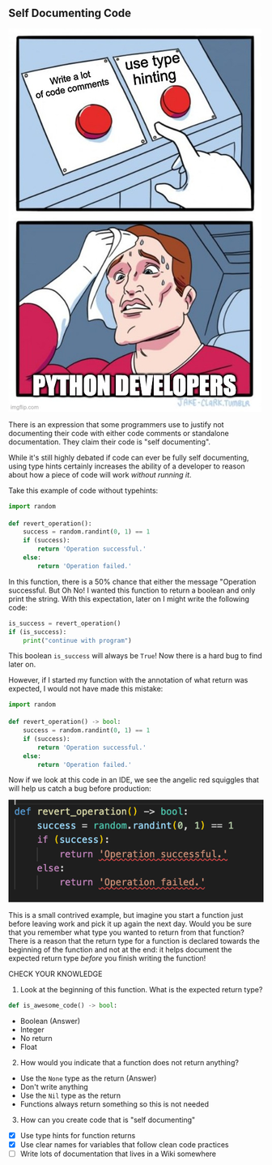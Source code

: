 ## Self Documenting Code

![Comments vs Typehinting](/images/memes/comments_vs_type_hinting_meme.jpg)

There is an expression that some programmers use to justify not documenting their code with either code comments or standalone documentation. They claim their code is "self documenting".

While it's still highly debated if code can ever be fully self documenting, using type hints certainly increases the ability of a developer to reason about how a piece of code will work *without running it*.

Take this example of code without typehints:

```py
import random

def revert_operation():
    success = random.randint(0, 1) == 1
    if (success):
        return 'Operation successful.'
    else:
        return 'Operation failed.'

```
In this function, there is a 50% chance that either the message "Operation successful. But Oh No! I wanted this function to return a boolean and only print the string. With this expectation, later on I might write the following code:

```py
is_success = revert_operation()
if (is_success):
    print("continue with program")
```

This boolean `is_success` will always be `True`! Now there is a hard bug to find later on.

However, if I started my function with the annotation of what return was expected, I would not have made this mistake:

```py
import random

def revert_operation() -> bool:
    success = random.randint(0, 1) == 1
    if (success):
        return 'Operation successful.'
    else:
        return 'Operation failed.'
```
Now if we look at this code in an IDE, we see the angelic red squiggles that will help us catch a bug before production:

![red squiggles in a function when the return type does not match](/images/code_snippets/type_hint_function_return.png)

This is a small contrived example, but imagine you start a function just before leaving work and pick it up again the next day. Would you be sure that you remember what type you wanted to return from that function? There is a reason that the return type for a function is declared towards the beginning of the function and not at the end: it helps document the expected return type *before* you finish writing the function!

CHECK YOUR KNOWLEDGE

1. Look at the beginning of this function. What is the expected return type?
```py
def is_awesome_code() -> bool:
```
- Boolean (Answer)
- Integer
- No return
- Float

2. How would you indicate that a function does not return anything?
- Use the `None` type as the return (Answer)
- Don't write anything
- Use the `Nil` type as the return
- Functions always return something so this is not needed

3. How can you create code that is "self documenting"
- [x] Use type hints for function returns
- [x] Use clear names for variables that follow clean code practices
- [ ] Write lots of documentation that lives in a Wiki somewhere